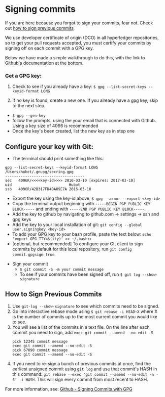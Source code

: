 # Signing commits

If you are here because you forgot to sign your commits, fear not. Check out [how to sign previous commits](#how-to-sign-previous-commits)

We use developer certificate of origin (DCO) in all hyperledger repositories, so to get your pull requests accepted, you must certify your commits by signing off on each commit with a GPG key.

Below we have made a simple walkthrough to do this, with the link to Github's documentation at the bottom.

### Get a GPG key:

1. Check to see if you already have a key: `$ gpg --list-secret-keys --keyid-format LONG`

1. If no key is found, create a new one. If you already have a gpg key, skip to the next step.

  - `$ gpg --gen-key`
  - follow the prompts, using the your email that is connected with Github. Using a key size of 4096 is recommended
  - Once the key's been created, list the new key as in step one


## Configure your key with Git:
  -  The terminal should print something like this:


    gpg --list-secret-keys --keyid-format LONG
    /Users/hubot/.gnupg/secring.gpg
    ------------------------------------
    sec   4096R/<<<<key-id>>>> 2016-03-10 [expires: 2017-03-10]
    uid                          Hubot
    ssb   4096R/42B317FD4BA89E7A 2016-03-10


  - Export the key using the key-id above: `$ gpg --armor --export <key-id>`
  - Copy the terminal output beginning with `-----BEGIN PGP PUBLIC KEY BLOCK-----` and ending with `-----END PGP PUBLIC KEY BLOCK-----`.
  - Add the key to github by navigating to github.com -> settings -> ssh and gpg keys
  - Add the key to your local installation of git: `git config --global user.signingkey <key-id>`
  - To add your GPG key to your bash profile, paste the text below:
      `echo 'export GPG_TTY=$(tty)' >> ~/.bashrc`
  - [optional, but recommended] To configure your Git client to sign commits by default for  this local repository, run `git config commit.gpgsign true`.


* Sign your commit
  - `$ git commit -S -m your commit message`
  - To see if your commits have been signed off, run `$ git log --show-signature`

## How to Sign Previous Commits
 1. Use `git-log --show-signature` to see which commits need to be signed.
 1. Go into interactive rebase mode using `$ git rebase -i HEAD~X` where X is the number of commits up to the most current commit you would like to see.
 1. You will see a list of the commits in a text file. On the line after each commit you need to sign, add `exec git commit --amend --no-edit -S`
    ```
    pick 12345 commit message
    exec git commit --amend --no-edit -S
    pick 67890 commit message
    exec git commit --amend --no-edit -S
    ```
  1. If you need to re-sign a bunch of previous commits at once, find the earliest unsigned commit using `git log` and use that commit's HASH in this command: `git rebase --exec 'git commit --amend --no-edit -n -S' -i HASH`. This will sign every commit from most recent to HASH.


For more information, see: [Github - Signing Commits with GPG](https://help.github.com/articles/signing-commits-with-gpg/)
